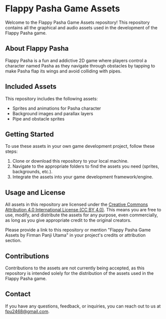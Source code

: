 # Flappy Pasha Game Assets

Welcome to the Flappy Pasha Game Assets repository! This repository contains all the graphical and audio assets used in the development of the Flappy Pasha game.

## About Flappy Pasha

Flappy Pasha is a fun and addictive 2D game where players control a character named Pasha as they navigate through obstacles by tapping to make Pasha flap its wings and avoid colliding with pipes.

## Included Assets

This repository includes the following assets:

- Sprites and animations for Pasha character
- Background images and parallax layers
- Pipe and obstacle sprites

## Getting Started

To use these assets in your own game development project, follow these steps:

1. Clone or download this repository to your local machine.
2. Navigate to the appropriate folders to find the assets you need (sprites, backgrounds, etc.).
3. Integrate the assets into your game development framework/engine.

## Usage and License

All assets in this repository are licensed under the [Creative Commons Attribution 4.0 International License (CC BY 4.0)](https://creativecommons.org/licenses/by/4.0/). This means you are free to use, modify, and distribute the assets for any purpose, even commercially, as long as you give appropriate credit to the original creators.

Please provide a link to this repository or mention "Flappy Pasha Game Assets by Firman Panji Utama" in your project's credits or attribution section.

## Contributions

Contributions to the assets are not currently being accepted, as this repository is intended solely for the distribution of the assets used in the Flappy Pasha game.

## Contact

If you have any questions, feedback, or inquiries, you can reach out to us at fpu2468@gmail.com.
